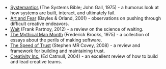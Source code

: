 - [Systemantics](https://en.wikipedia.org/wiki/Systemantics) (The Systems Bible; John Gall, 1975) - a humorus look at how systems are built, interact, and ultimately fail.
- [Art and Fear](https://www.amazon.com/Art-Fear-Observations-Rewards-Artmaking/dp/0961454733) (Bayles & Orland, 2001) - observations on pushing through difficult creative endeavors. 
- [Wait](https://www.amazon.com/Wait-Science-Delay-Frank-Partnoy/dp/1610392477/ref=tmm_pap_swatch_0?_encoding=UTF8&qid=&sr=) (Frank Partnoy, 2012) - a review on the science of waiting.
- [The Mythical Man Month](https://en.wikipedia.org/wiki/The_Mythical_Man-Month) (Frederick Brooks, 1975) - a collection of essays about the perils of making software.
- [The Speed of Trust](https://www.amazon.com/SPEED-TRUST-Thing-Changes-Everything/dp/1416549005) (Stephen MR Covey, 2008) - a review and framework for building and maintaining trust.
- [Creativity Inc.](https://www.creativityincbook.com/about/) (Ed Catmull, 2004) - an excellent review of how to build and lead creative teams.
